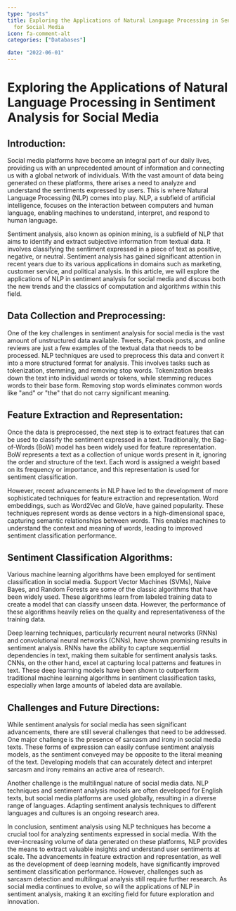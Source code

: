 ```yaml
---
type: "posts"
title: Exploring the Applications of Natural Language Processing in Sentiment Analysis
  for Social Media
icon: fa-comment-alt
categories: ["Databases"]

date: "2022-06-01"
---
```




# Exploring the Applications of Natural Language Processing in Sentiment Analysis for Social Media

## Introduction:

Social media platforms have become an integral part of our daily lives, providing us with an unprecedented amount of information and connecting us with a global network of individuals. With the vast amount of data being generated on these platforms, there arises a need to analyze and understand the sentiments expressed by users. This is where Natural Language Processing (NLP) comes into play. NLP, a subfield of artificial intelligence, focuses on the interaction between computers and human language, enabling machines to understand, interpret, and respond to human language.

Sentiment analysis, also known as opinion mining, is a subfield of NLP that aims to identify and extract subjective information from textual data. It involves classifying the sentiment expressed in a piece of text as positive, negative, or neutral. Sentiment analysis has gained significant attention in recent years due to its various applications in domains such as marketing, customer service, and political analysis. In this article, we will explore the applications of NLP in sentiment analysis for social media and discuss both the new trends and the classics of computation and algorithms within this field.

## Data Collection and Preprocessing:

One of the key challenges in sentiment analysis for social media is the vast amount of unstructured data available. Tweets, Facebook posts, and online reviews are just a few examples of the textual data that needs to be processed. NLP techniques are used to preprocess this data and convert it into a more structured format for analysis. This involves tasks such as tokenization, stemming, and removing stop words. Tokenization breaks down the text into individual words or tokens, while stemming reduces words to their base form. Removing stop words eliminates common words like "and" or "the" that do not carry significant meaning.

## Feature Extraction and Representation:

Once the data is preprocessed, the next step is to extract features that can be used to classify the sentiment expressed in a text. Traditionally, the Bag-of-Words (BoW) model has been widely used for feature representation. BoW represents a text as a collection of unique words present in it, ignoring the order and structure of the text. Each word is assigned a weight based on its frequency or importance, and this representation is used for sentiment classification.

However, recent advancements in NLP have led to the development of more sophisticated techniques for feature extraction and representation. Word embeddings, such as Word2Vec and GloVe, have gained popularity. These techniques represent words as dense vectors in a high-dimensional space, capturing semantic relationships between words. This enables machines to understand the context and meaning of words, leading to improved sentiment classification performance.

## Sentiment Classification Algorithms:

Various machine learning algorithms have been employed for sentiment classification in social media. Support Vector Machines (SVMs), Naive Bayes, and Random Forests are some of the classic algorithms that have been widely used. These algorithms learn from labeled training data to create a model that can classify unseen data. However, the performance of these algorithms heavily relies on the quality and representativeness of the training data.

Deep learning techniques, particularly recurrent neural networks (RNNs) and convolutional neural networks (CNNs), have shown promising results in sentiment analysis. RNNs have the ability to capture sequential dependencies in text, making them suitable for sentiment analysis tasks. CNNs, on the other hand, excel at capturing local patterns and features in text. These deep learning models have been shown to outperform traditional machine learning algorithms in sentiment classification tasks, especially when large amounts of labeled data are available.

## Challenges and Future Directions:

While sentiment analysis for social media has seen significant advancements, there are still several challenges that need to be addressed. One major challenge is the presence of sarcasm and irony in social media texts. These forms of expression can easily confuse sentiment analysis models, as the sentiment conveyed may be opposite to the literal meaning of the text. Developing models that can accurately detect and interpret sarcasm and irony remains an active area of research.

Another challenge is the multilingual nature of social media data. NLP techniques and sentiment analysis models are often developed for English texts, but social media platforms are used globally, resulting in a diverse range of languages. Adapting sentiment analysis techniques to different languages and cultures is an ongoing research area.

In conclusion, sentiment analysis using NLP techniques has become a crucial tool for analyzing sentiments expressed in social media. With the ever-increasing volume of data generated on these platforms, NLP provides the means to extract valuable insights and understand user sentiments at scale. The advancements in feature extraction and representation, as well as the development of deep learning models, have significantly improved sentiment classification performance. However, challenges such as sarcasm detection and multilingual analysis still require further research. As social media continues to evolve, so will the applications of NLP in sentiment analysis, making it an exciting field for future exploration and innovation.